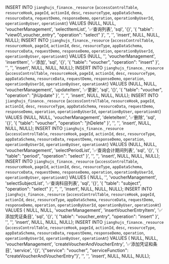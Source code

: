 INSERT INTO `jianghujs_finance`.`_resource` (`accessControlTable`, `resourceHook`, `pageId`, `actionId`, `desc`, `resourceType`, `appDataSchema`, `resourceData`, `requestDemo`, `responseDemo`, `operation`, `operationByUserId`, `operationByUser`, `operationAt`) VALUES (NULL, NULL, 'voucherManagement', 'selectItemList', '✅查询列表', 'sql', '{}', '{ \"table\": \"view01_voucher_entry\", \"operation\": \"select\" }', '', '', 'insert', NULL, NULL, NULL);
INSERT INTO `jianghujs_finance`.`_resource` (`accessControlTable`, `resourceHook`, `pageId`, `actionId`, `desc`, `resourceType`, `appDataSchema`, `resourceData`, `requestDemo`, `responseDemo`, `operation`, `operationByUserId`, `operationByUser`, `operationAt`) VALUES (NULL, '', 'voucherManagement', 'insertItem', '✅添加', 'sql', '{}', '{ \"table\": \"voucher\", \"operation\": \"insert\" }', '', '', 'insert', NULL, NULL, NULL);
INSERT INTO `jianghujs_finance`.`_resource` (`accessControlTable`, `resourceHook`, `pageId`, `actionId`, `desc`, `resourceType`, `appDataSchema`, `resourceData`, `requestDemo`, `responseDemo`, `operation`, `operationByUserId`, `operationByUser`, `operationAt`) VALUES (NULL, NULL, 'voucherManagement', 'updateItem', '✅更新', 'sql', '{}', '{ \"table\": \"voucher\", \"operation\": \"jhUpdate\" }', '', '', 'insert', NULL, NULL, NULL);
INSERT INTO `jianghujs_finance`.`_resource` (`accessControlTable`, `resourceHook`, `pageId`, `actionId`, `desc`, `resourceType`, `appDataSchema`, `resourceData`, `requestDemo`, `responseDemo`, `operation`, `operationByUserId`, `operationByUser`, `operationAt`) VALUES (NULL, NULL, 'voucherManagement', 'deleteItem', '✅删除', 'sql', '{}', '{ \"table\": \"voucher\", \"operation\": \"jhDelete\" }', '', '', 'insert', NULL, NULL, NULL);
INSERT INTO `jianghujs_finance`.`_resource` (`accessControlTable`, `resourceHook`, `pageId`, `actionId`, `desc`, `resourceType`, `appDataSchema`, `resourceData`, `requestDemo`, `responseDemo`, `operation`, `operationByUserId`, `operationByUser`, `operationAt`) VALUES (NULL, NULL, 'voucherManagement', 'selectPeriodList', '✅查询会计期间列表', 'sql', '{}', '{ \"table\": \"period\", \"operation\": \"select\" }', '', '', 'insert', NULL, NULL, NULL);
INSERT INTO `jianghujs_finance`.`_resource` (`accessControlTable`, `resourceHook`, `pageId`, `actionId`, `desc`, `resourceType`, `appDataSchema`, `resourceData`, `requestDemo`, `responseDemo`, `operation`, `operationByUserId`, `operationByUser`, `operationAt`) VALUES ( NULL, '', 'voucherManagement', 'selectSubjectList', '✅查询科目列表', 'sql', '{}', '{ \"table\": \"subject\", \"operation\": \"select\" }', '', '', 'insert', NULL, NULL, NULL);
INSERT INTO `jianghujs_finance`.`_resource` (`accessControlTable`, `resourceHook`, `pageId`, `actionId`, `desc`, `resourceType`, `appDataSchema`, `resourceData`, `requestDemo`, `responseDemo`, `operation`, `operationByUserId`, `operationByUser`, `operationAt`) VALUES ( NULL, NULL, 'voucherManagement', 'insertVoucherEntryItem', '✅添加凭证条目', 'sql', '{}', '{ \"table\": \"voucher_entry\", \"operation\": \"insert\" }', '', '', 'insert', NULL, NULL, NULL);
INSERT INTO `jianghujs_finance`.`_resource` (`accessControlTable`, `resourceHook`, `pageId`, `actionId`, `desc`, `resourceType`, `appDataSchema`, `resourceData`, `requestDemo`, `responseDemo`, `operation`, `operationByUserId`, `operationByUser`, `operationAt`) VALUES ( NULL, NULL, 'voucherManagement', 'createVoucherAndVoucherEntry', '✅添加凭证和条目', 'service', '{}', '{\"service\": \"voucher\", \"serviceFunction\": \"createVoucherAndVoucherEntry\"}', '', '', 'insert', NULL, NULL, NULL);